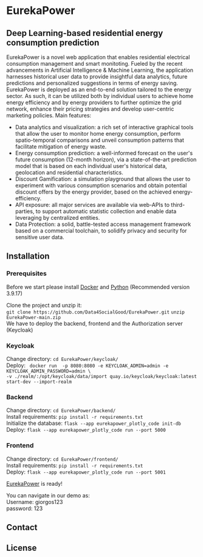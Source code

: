 # EurekaPower
## Deep Learning-based residential energy consumption prediction 

EurekaPower is a novel web application that enables residential electrical
consumption management and smart monitoting. Fueled by the recent
advancements in Artificial Intelligence & Machine Learning, the application
harnesses historical user data to provide insightful data analytics, future predictions
and personalized suggestions in terms of energy saving. EurekaPower is deployed
as an end-to-end solution tailored to the energy sector. As such, it can be utilized
both by individual users to achieve home energy efficiency and by energy providers
to further optimize the grid network, enhance their pricing strategies and develop
user-centric marketing policies.
Main features:
* Data analytics and visualization: a rich set of interactive graphical tools that
allow the user to monitor home energy consumption, perform spatio-temporal
comparisons and unveil consumption patterns that facilitate mitigation of
energy waste.
* Energy consumption prediction: a well-informed forecast on the user's future
consumption (12-month horizon), via a state-of-the-art prediction model that is
based on each individual user's historical data, geolocation and residential
characteristics.
* Discount Gamification: a simulation playground that allows the user to
experiment with various consumption scenarios and obtain potential discount
offers by the energy provider, based on the achieved energy-efficiency.
* API exposure: all major services are available via web-APIs to third-parties, to
support automatic statistic collection and enable data leveraging by centralized
entities.
* Data Protection: a solid, battle-tested access management framework based on
a commercial toolchain, to solidify privacy and security for sensitive user data.


## Installation
### Prerequisites
Before we start please install [Docker](https://docs.docker.com/engine/install/) and [Python](https://www.python.org/) (Recommended version 3.9.17)

Clone the project and unzip it: \
``` git clone https://github.com/Data4SocialGood/EurekaPower.git ```
``` unzip EurekaPower-main.zip ``` \
We have to deploy the backend, frontend and the Authorization server (Keycloak) 

### Keycloak
Change directory: ``` cd EurekaPower/keycloak/ ``` \
Deploy: ``` docker run  -p 8080:8080 -e KEYCLOAK_ADMIN=admin -e KEYCLOAK_ADMIN_PASSWORD=admin \``` \
```-v ./realm/:/opt/keycloak/data/import quay.io/keycloak/keycloak:latest  start-dev --import-realm ```

### Backend
Change directory: ``` cd EurekaPower/backend/ ``` \
Install requirements: ``` pip install -r requirements.txt ```  
Initialize the database: ``` flask --app eurekapower_plotly_code init-db ``` \
Deploy: ``` flask --app eurekapower_plotly_code run --port 5000 ```
### Frontend
Change directory: ``` cd EurekaPower/frontend/ ``` \
Install requirements: ``` pip install -r requirements.txt ```  
Deploy: ``` flask --app eurekapower_plotly_code run --port 5001 ```

[EurekaPower](http://127.0.0.1:5001/home) is ready!

You can navigate in our demo as: \
Username: giorgos123 \
password: 123 

## Contact

## License
